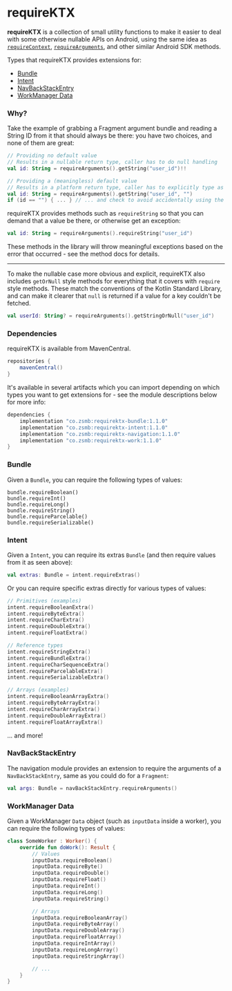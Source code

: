 # requireKTX

**requireKTX** is a collection of small utility functions to make it easier to deal with some otherwise nullable APIs on Android, using the same idea as [`requireContext`](https://developer.android.com/reference/androidx/fragment/app/Fragment.html#requireContext()), [`requireArguments`](https://developer.android.com/reference/androidx/fragment/app/Fragment.html#requireArguments()), and other similar Android SDK methods.

Types that requireKTX provides extensions for:

- [Bundle](#bundle)
- [Intent](#intent)
- [NavBackStackEntry](#navbackstackentry)
- [WorkManager Data](#workmanager-data)

### Why?

Take the example of grabbing a Fragment argument bundle and reading a String ID from it that should always be there: you have two choices, and none of them are great: 

```kotlin
// Providing no default value
// Results in a nullable return type, caller has to do null handling
val id: String = requireArguments().getString("user_id")!!

// Providing a (meaningless) default value
// Results in a platform return type, caller has to explicitly type as non-null
val id: String = requireArguments().getString("user_id", "")
if (id == "") { ... } // ... and check to avoid accidentally using the default value
```

requireKTX provides methods such as `requireString` so that you can demand that a value be there, or otherwise get an exception:

```kotlin
val id: String = requireArguments().requireString("user_id")
```

These methods in the library will throw meaningful exceptions based on the error that occurred - see the method docs for details.

---

To make the nullable case more obvious and explicit, requireKTX also includes `getOrNull` style methods for everything that it covers with `require` style methods. These match the conventions of the Kotlin Standard Library, and can make it clearer that `null` is returned if a value for a key couldn't be fetched.

```kotlin
val userId: String? = requireArguments().getStringOrNull("user_id")
``` 

### Dependencies

requireKTX is available from MavenCentral.

```groovy
repositories {
    mavenCentral()
}
```

It's available in several artifacts which you can import depending on which types you want to get extensions for - see the module descriptions below for more info:

```groovy
dependencies {
    implementation "co.zsmb:requirektx-bundle:1.1.0"
    implementation "co.zsmb:requirektx-intent:1.1.0"
    implementation "co.zsmb:requirektx-navigation:1.1.0"
    implementation "co.zsmb:requirektx-work:1.1.0"
}
```

### Bundle

Given a `Bundle`, you can require the following types of values:

```
bundle.requireBoolean()
bundle.requireInt()
bundle.requireLong()
bundle.requireString()
bundle.requireParcelable()
bundle.requireSerializable()
```

### Intent

Given a `Intent`, you can require its extras `Bundle` (and then require values from it as seen above):

```kotlin
val extras: Bundle = intent.requireExtras()
```

Or you can require specific extras directly for various types of values:

```kotlin
// Primitives (examples)
intent.requireBooleanExtra()
intent.requireByteExtra()
intent.requireCharExtra()
intent.requireDoubleExtra()
intent.requireFloatExtra()

// Reference types
intent.requireStringExtra()
intent.requireBundleExtra()
intent.requireCharSequenceExtra()
intent.requireParcelableExtra()
intent.requireSerializableExtra()

// Arrays (examples)
intent.requireBooleanArrayExtra()
intent.requireByteArrayExtra()
intent.requireCharArrayExtra()
intent.requireDoubleArrayExtra()
intent.requireFloatArrayExtra()
```

... and more!

### NavBackStackEntry

The navigation module provides an extension to require the arguments of a `NavBackStackEntry`, same as you could do for a `Fragment`:

```kotlin
val args: Bundle = navBackStackEntry.requireArguments()
```

### WorkManager Data

Given a WorkManager `Data` object (such as `inputData` inside a worker), you can require the following types of values:

```kotlin
class SomeWorker : Worker() {
    override fun doWork(): Result {
        // Values
        inputData.requireBoolean()
        inputData.requireByte()
        inputData.requireDouble()
        inputData.requireFloat()
        inputData.requireInt()
        inputData.requireLong()
        inputData.requireString()

        // Arrays
        inputData.requireBooleanArray()
        inputData.requireByteArray()
        inputData.requireDoubleArray()
        inputData.requireFloatArray()
        inputData.requireIntArray()
        inputData.requireLongArray()
        inputData.requireStringArray()

        // ...
    }
}
```
